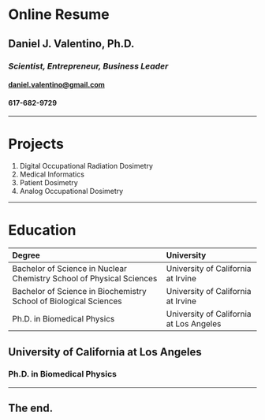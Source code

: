 # Online Resume
## Daniel J. Valentino, Ph.D.

### *Scientist, Entrepreneur, Business Leader*

#### daniel.valentino@gmail.com

#### 617-682-9729

---
# Projects
1. Digital Occupational Radiation Dosimetry
2. Medical Informatics
3. Patient Dosimetry
4. Analog Occupational Dosimetry

---
# Education
|                                Degree                                |                University               |
|:--------------------------------------------------------------------|:---------------------------------------|
| Bachelor of Science in Nuclear Chemistry School of Physical Sciences | University of California at Irvine      |
| Bachelor of Science in Biochemistry School of Biological Sciences    | University of California at Irvine      |
| Ph.D. in Biomedical Physics                                          | University of California at Los Angeles |



## University of California at Los Angeles
### Ph.D. in Biomedical Physics
---
## The end.
<!--stackedit_data:
eyJoaXN0b3J5IjpbLTYzMjQ3NjE0NCw5NzE1MTg3NjIsLTUyMD
Y0NDI4NiwtMTI0MzgyOTNdfQ==
-->